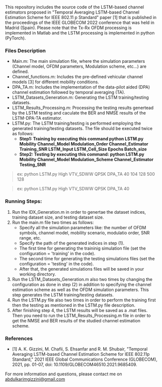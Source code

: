 
This repository includes the source code of the LSTM-based channel estimators proposed in "Temporal Averaging LSTM-based Channel Estimation Scheme for IEEE 802.11 p Standard" paper [1] that is published in the proceedings of the IEEE GLOBECOM 2022 conference that was held in Madrid (Spain). Please note that the Tx-Rx OFDM processing is implemented in Matlab and the LSTM processing is implemented in python (PyTorch).


### Files Description 
- Main.m: The main simulation file, where the simulation parameters (Channel model, OFDM parameters, Modulation scheme, etc...) are defined. 
- Channel_functions.m: Includes the pre-defined vehicular channel models [3] for different mobility conditions.
- DPA_TA.m: Includes the implementation of the data-pilot aided (DPA) channel estimation followed by temporal averaging (TA).
- LSTM_Datasets_Generation.m: Generating the LSTM training/testing datasets.
- LSTM_Results_Processing.m: Processing the testing results genertead by the LSTM testing and caculate the BER and NMSE results of the LSTM-DPA-TA estimator.
- LSTM.py: The LSTM training/testing is performed employing the generated training/testing datasets. The file should be executed twice as follows:
	- **Step1: Training by executing this command python LSTM.py  Mobility Channel_Model Modulation_Order Channel_Estimator Training_SNR LSTM_Input LSTM_Cell_Size Epochs Batch_size**
	- **Step2: Testing by executing this command: python LSTM.py  Mobility Channel_Model Modulation_Scheme Channel_Estimator Testing_SNR** 
> ex: python LSTM.py  High VTV_SDWW QPSK DPA_TA 40 104 128 500 128

> ex: python LSTM.py High VTV_SDWW QPSK DPA_TA 40
		
### Running Steps:
1. Run the IDX_Generation.m in order to genertae the dataset indices, training dataset size, and testing dataset size.
2. Run the main.m file two times as follows:
	- Specify all the simulation parameters like: the number of OFDM symbols, channel model, mobility scenario, modulatio order, SNR range, etc.
	- Specify the path of the generated indices in step (1).
	- The first time for generating the traininig simulation file (set the configuration = 'training' in the code).
	- The second time for generating the testing simulations files (set the configuration = 'testing' in the code).
	- After that, the generated simulations files will be saved in your working directory.
3. Run the LSTM_Datasets_Generation.m also two times by changing the configuration as done in step (2) in addition to specifying the channel estimation scheme as well as the OFDM simulation parameters. This step generates the LSTM training/testing datasets.
4. Run the LSTM.py file also two times in order to perform the training first then the testing as mentioned in the LSTM.py file description.
5. After finishing step 4, the LSTM results will be saved as a .mat files. Then you need to run the LSTM_Results_Processing.m file in order to get the NMSE and BER results of the studied channel estimation scheme.

### References
- [1] A. K. Gizzini, M. Chafii, S. Ehsanfar and R. M. Shubair, "Temporal Averaging LSTM-based Channel Estimation Scheme for IEEE 802.11p Standard," 2021 IEEE Global Communications Conference (GLOBECOM), 2021, pp. 01-07, doi: 10.1109/GLOBECOM46510.2021.9685409.

For more information and questions, please contact me on abdulkarimgizzini@gmail.com

